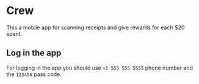 # Crew

This a mobile app for scanning receipts and give rewards for each $20 spent.

## Log in the app

For logging in the app you should use `+1 555 555 5555` phone number and the `123456` pass code.
